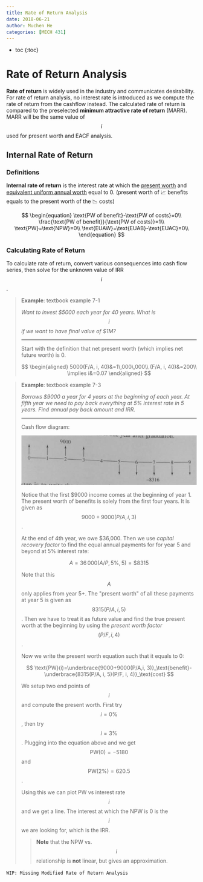 ```yaml
---
title: Rate of Return Analysis
date: 2018-06-21
author: Muchen He
categories: [MECH 431]
---
```




- toc
{:toc}

# Rate of Return Analysis

**Rate of return** is widely used in the industry and communicates desirability. For rate of return analysis, no interest rate is introduced as we compute the rate of return from the cashflow instead. The calculated rate of return is compared to the preselected **minimum attractive rate of return** (MARR). MARR will be the same value of $$i​$$ used for present worth and EACF analysis.



## Internal Rate of Return

### Definitions

**Internal rate of return** is the interest rate at which the [present worth](https://www.muchen.ca/documents/MECH431/l8) and [equivalent uniform annual worth](https://www.muchen.ca/documents/MECH431/l9) equal to 0. (present worth of :chart_with_upwards_trend: benefits equals to the present worth of the :chart_with_downwards_trend: costs)

$$
\begin{equation}
\text{PW of benefit}-\text{PW of costs}=0\\
\frac{\text{PW of benefit}}{\text{PW of costs}}=1\\
\text{PW}=\text{NPW}=0\\
\text{EUAW}=\text{EUAB}-\text{EUAC}=0\\
\end{equation}
$$

### Calculating Rate of Return

To calculate rate of return, convert various consequences into cash flow series, then solve for the unknown value of IRR $$i$$.

> **Example**: textbook example 7-1
>
> *Want to invest \$5000 each year for 40 years. What is $$i$$ if we want to have final value of \$1M?*
>
> ---
>
> Start with the definition that net present worth (which implies net future worth) is 0.
>
> $$
> \begin{aligned}
> 5000(F/A, i, 40)&=1\,000\,000\\
> (F/A, i, 40)&=200\\
> \implies i&=0.07
> \end{aligned}
> $$
>

> **Example**: textbook example 7-3
>
> *Borrows \$9000 a year for 4 years at the beginning of each year. At fifth year we need to pay back everything at 5% interest rate in 5 years. Find annual pay back amount and IRR.*
>
> ---
>
> Cash flow diagram:
>
> ![1529558296941](assets/1529558296941.png)
>
> Notice that the first \$9000 income comes at the beginning of year 1. The present worth of benefits is solely from the first four years. It is given as $$9000+9000(P/A,i, 3)$$.
>
> At the end of 4th year, we owe \$36,000. Then we use *capital recovery factor* to find the equal annual payments for for year 5 and beyond at 5% interest rate:
>
> $$
> A=36\,000(A/P,5\%,5)=\$8315
> $$
>
> Note that this $$A$$ only applies from year 5+. The "present worth" of all these payments at year 5 is given as $$8315(P/A, i, 5)$$. Then we have to treat it as future value and find the true present worth at the beginning by using the *present worth factor* $$(P/F, i, 4)$$.
>
> Now we write the present worth equation such that it equals to 0:
>
> $$
> \text{PW}(i)=\underbrace{9000+9000(P/A,i, 3)}_\text{benefit}-\underbrace{8315(P/A, i, 5)(P/F, i, 4)}_\text{cost}
> $$
>
> We setup two end points of $$i$$ and compute the present worth. First try $$i=0\%$$, then try $$i=3\%$$. Plugging into the equation above and we get $$\text{PW}(0)=-5180$$ and $$\text{PW}(2\%)=620.5$$.
>
> Using this we can plot PW vs interest rate $$i$$ and we get a line. The interest at which the NPW is 0 is the $$i$$ we are looking for, which is the IRR.
>
> > **Note** that the NPW vs. $$i$$ relationship is **not** linear, but gives an approximation.



`WIP: Missing Modified Rate of Return Analysis`
